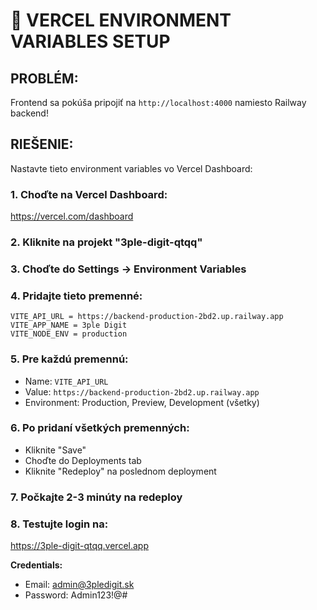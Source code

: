 # 🚨 VERCEL ENVIRONMENT VARIABLES SETUP

## PROBLÉM:

Frontend sa pokúša pripojiť na `http://localhost:4000` namiesto Railway backend!

## RIEŠENIE:

Nastavte tieto environment variables vo Vercel Dashboard:

### 1. Choďte na Vercel Dashboard:

https://vercel.com/dashboard

### 2. Kliknite na projekt "3ple-digit-qtqq"

### 3. Choďte do Settings → Environment Variables

### 4. Pridajte tieto premenné:

```
VITE_API_URL = https://backend-production-2bd2.up.railway.app
VITE_APP_NAME = 3ple Digit
VITE_NODE_ENV = production
```

### 5. Pre každú premennú:

- Name: `VITE_API_URL`
- Value: `https://backend-production-2bd2.up.railway.app`
- Environment: Production, Preview, Development (všetky)

### 6. Po pridaní všetkých premenných:

- Kliknite "Save"
- Choďte do Deployments tab
- Kliknite "Redeploy" na poslednom deployment

### 7. Počkajte 2-3 minúty na redeploy

### 8. Testujte login na:

https://3ple-digit-qtqq.vercel.app

**Credentials:**

- Email: admin@3pledigit.sk
- Password: Admin123!@#
